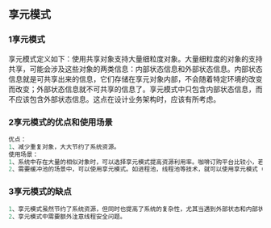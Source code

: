 ## 享元模式
### 1享元模式
享元模式定义如下：使用共享对象支持大量细粒度对象。大量细粒度的对象的支持共享，可能会涉及这些对象的两类信息：内部状态信息和外部状态信息。内部状态信息就是可共享出来的信息，它们存储在享元对象内部，不会随着特定环境的改变而改变；外部状态信息就不可共享的信息了。享元模式中只包含内部状态信息，而不应该包含外部状态信息。这点在设计业务架构时，应该有所考虑。
### 2享元模式的优点和使用场景
```python
优点：
1、减少重复对象，大大节约了系统资源。
使用场景：
1、系统中存在大量的相似对象时，可以选择享元模式提高资源利用率。咖啡订购平台比较小，若假设一个电商平台，每个买家和卖家建立起买卖关系后，买家对象和卖家对象都是占用资源的。如果一个卖家同时与多个买家建立起买卖关系呢？此时享元模式的优势就体现出来了；
2、需要缓冲池的场景中，可以使用享元模式。如进程池，线程池等技术，就可以使用享元模式（事实上，很多的池技术中已经使得了享元模式）。
```
### 3享元模式的缺点
```python
1、享元模式虽然节约了系统资源，但同时也提高了系统的复杂性，尤其当遇到外部状态和内部状态混在一起时，需要先将其进行分离，才可以使用享元模式。否则，会引起逻辑混乱或业务风险；
2、享元模式中需要额外注意线程安全问题。
```
### 